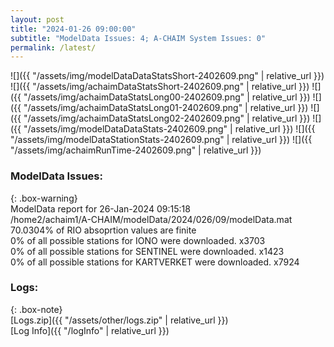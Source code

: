```yaml
---
layout: post
title: "2024-01-26 09:00:00"
subtitle: "ModelData Issues: 4; A-CHAIM System Issues: 0"
permalink: /latest/
---
```


![]({{ "/assets/img/modelDataDataStatsShort-2402609.png" | relative_url }})
![]({{ "/assets/img/achaimDataStatsShort-2402609.png" | relative_url }})
![]({{ "/assets/img/achaimDataStatsLong00-2402609.png" | relative_url }})
![]({{ "/assets/img/achaimDataStatsLong01-2402609.png" | relative_url }})
![]({{ "/assets/img/achaimDataStatsLong02-2402609.png" | relative_url }})
![]({{ "/assets/img/modelDataDataStats-2402609.png" | relative_url }})
![]({{ "/assets/img/modelDataStationStats-2402609.png" | relative_url }})
![]({{ "/assets/img/achaimRunTime-2402609.png" | relative_url }})


### ModelData Issues:  
  
{: .box-warning}  
 ModelData report for 26-Jan-2024 09:15:18   
 /home2/achaim1/A-CHAIM/modelData/2024/026/09/modelData.mat   
 70.0304% of RIO absoprtion values are finite   
 0% of all possible stations for IONO were downloaded. x3703   
 0% of all possible stations for SENTINEL were downloaded. x1423   
 0% of all possible stations for KARTVERKET were downloaded. x7924   
  


### Logs:  
  
{: .box-note}  
[Logs.zip]({{ "/assets/other/logs.zip" | relative_url }})  
[Log Info]({{ "/logInfo" | relative_url }})  
